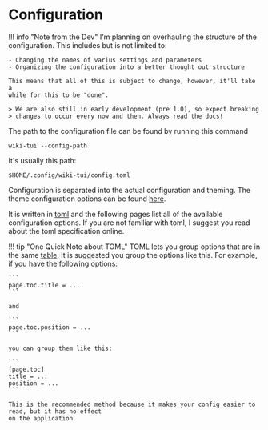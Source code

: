 # Configuration

!!! info "Note from the Dev"
    I'm planning on overhauling the structure of the configuration. This
    includes but is not limited to:

    - Changing the names of varius settings and parameters
    - Organizing the configuration into a better thought out structure

    This means that all of this is subject to change, however, it'll take a
    while for this to be "done".

    > We are also still in early development (pre 1.0), so expect breaking
    > changes to occur every now and then. Always read the docs!

The path to the configuration file can be found by running this command

```
wiki-tui --config-path
```

It's usually this path:

```
$HOME/.config/wiki-tui/config.toml
```

Configuration is separated into the actual configuration and theming. The theme configuration
options can be found [here](./theme.md).

It is written in [toml](https://github.com/toml-lang/toml) and the following pages list all of the available configuration options.
If you are not familiar with toml, I suggest you read about the toml specification online.

!!! tip "One Quick Note about TOML"
    TOML lets you group options that are in the same [table](https://toml.io/en/v1.0.0#table). It is suggested you group the options like this. For example, if you have the following options:
    
    ```
    page.toc.title = ...
    ```

    and 

    ```
    page.toc.position = ...
    ```

    you can group them like this:

    ```
    [page.toc]
    title = ...
    position = ...
    ```

    This is the recommended method because it makes your config easier to read, but it has no effect
    on the application
